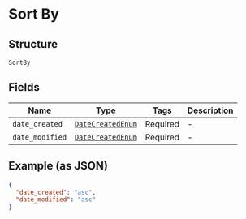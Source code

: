 
# Sort By

## Structure

`SortBy`

## Fields

| Name | Type | Tags | Description |
|  --- | --- | --- | --- |
| `date_created` | [`DateCreatedEnum`](../../doc/models/date-created-enum.md) | Required | - |
| `date_modified` | [`DateCreatedEnum`](../../doc/models/date-created-enum.md) | Required | - |

## Example (as JSON)

```json
{
  "date_created": "asc",
  "date_modified": "asc"
}
```

